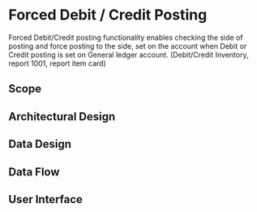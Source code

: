 # Forced Debit / Credit Posting

Forced Debit/Credit posting functionality enables checking the side of posting and force posting to the side, set on the account when Debit or Credit posting is set on General ledger account. (Debit/Credit Inventory, report 1001, report item  card)

## Scope

## Architectural Design 

## Data Design

## Data Flow

## User Interface
